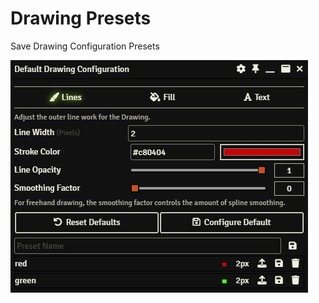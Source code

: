 # Drawing Presets
Save Drawing Configuration Presets

![Drawing Presets](https://github.com/xaukael/drawing-presets/blob/c9b3d8f01f2d23727315feaf3c7de9cde9d43bf0/drawing-presets.jpg)
